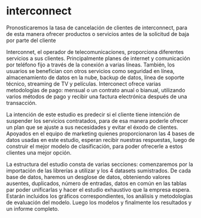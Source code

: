 # interconnect
Pronosticaremos la tasa de cancelación de clientes de interconnect, para de esta manera ofrecer productos o servicios antes de la solicitud de baja por parte del cliente

Interconnet, el operador de telecomunicaciones, proporciona diferentes servicios a sus clientes. Principalmente planes de internet y comunicación por teléfono fijo a través de la conexión a varias líneas. También, los usuarios se benefician con otros servicios como seguridad en línea, almacenamiento de datos en la nube, backup de datos, línea de soporte técnico, streaming de TV y películas. Interconect ofrece varias metodologías de pago: mensual o un contrato anual o bianual, utilizando varios métodos de pago y recibir una factura electrónica después de una transacción.

La intención de este estudio es predecir si el cliente tiene intención de suspender los servicios contratados, para de esa manera poderle ofrecer un plan que se ajuste a sus necesidades y evitar el éxodo de clientes. Apoyados en el equipo de marketing quienes proporcionaron las 4 bases de datos usadas en este estudio, esperan recibir nuestras respuestas, luego de construir el mejor modelo de clasificación, para poder ofrecerle a estos clientes una mejor opción. 

La estructura del estudio consta de varias secciones: comenzaremos por la importación de las librerías a utilizar y los 4 datasets sumistrados. De cada base de datos, haremos un desglose de datos, obteniendo valores ausentes, duplicados, número de entradas, datos en común en las tablas par poder unificarlas y hacer el estudio exhaustivo que la empresa espera. Estarán incluidos los gráficos correspondientes, los análisis y metodologías de evaluación del modelo. Luego los modelos y finalmente los resultados y un informe completo.
